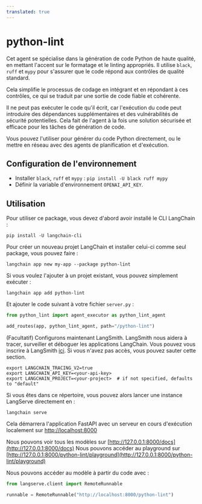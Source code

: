 ```yaml
---
translated: true
---
```


# python-lint

Cet agent se spécialise dans la génération de code Python de haute qualité, en mettant l'accent sur le formatage et le linting appropriés. Il utilise `black`, `ruff` et `mypy` pour s'assurer que le code répond aux contrôles de qualité standard.

Cela simplifie le processus de codage en intégrant et en répondant à ces contrôles, ce qui se traduit par une sortie de code fiable et cohérente.

Il ne peut pas exécuter le code qu'il écrit, car l'exécution du code peut introduire des dépendances supplémentaires et des vulnérabilités de sécurité potentielles.
Cela fait de l'agent à la fois une solution sécurisée et efficace pour les tâches de génération de code.

Vous pouvez l'utiliser pour générer du code Python directement, ou le mettre en réseau avec des agents de planification et d'exécution.

## Configuration de l'environnement

- Installer `black`, `ruff` et `mypy` : `pip install -U black ruff mypy`
- Définir la variable d'environnement `OPENAI_API_KEY`.

## Utilisation

Pour utiliser ce package, vous devez d'abord avoir installé le CLI LangChain :

```shell
pip install -U langchain-cli
```

Pour créer un nouveau projet LangChain et installer celui-ci comme seul package, vous pouvez faire :

```shell
langchain app new my-app --package python-lint
```

Si vous voulez l'ajouter à un projet existant, vous pouvez simplement exécuter :

```shell
langchain app add python-lint
```

Et ajouter le code suivant à votre fichier `server.py` :

```python
from python_lint import agent_executor as python_lint_agent

add_routes(app, python_lint_agent, path="/python-lint")
```

(Facultatif) Configurons maintenant LangSmith.
LangSmith nous aidera à tracer, surveiller et déboguer les applications LangChain.
Vous pouvez vous inscrire à LangSmith [ici](https://smith.langchain.com/).
Si vous n'avez pas accès, vous pouvez sauter cette section.

```shell
export LANGCHAIN_TRACING_V2=true
export LANGCHAIN_API_KEY=<your-api-key>
export LANGCHAIN_PROJECT=<your-project>  # if not specified, defaults to "default"
```

Si vous êtes dans ce répertoire, vous pouvez alors lancer une instance LangServe directement en :

```shell
langchain serve
```

Cela démarrera l'application FastAPI avec un serveur en cours d'exécution localement sur
[http://localhost:8000](http://localhost:8000)

Nous pouvons voir tous les modèles sur [http://127.0.0.1:8000/docs](http://127.0.0.1:8000/docs)
Nous pouvons accéder au playground sur [http://127.0.0.1:8000/python-lint/playground](http://127.0.0.1:8000/python-lint/playground)

Nous pouvons accéder au modèle à partir du code avec :

```python
from langserve.client import RemoteRunnable

runnable = RemoteRunnable("http://localhost:8000/python-lint")
```

